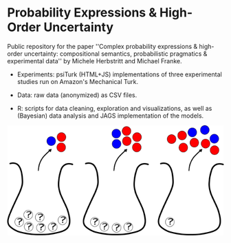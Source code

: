 # Probability Expressions & High-Order Uncertainty

Public repository for the paper ''Complex probability expressions & high-order uncertainty: compositional semantics, probabilistic pragmatics & experimental data'' by Michele Herbstritt and Michael Franke.

- Experiments: psiTurk (HTML+JS) implementations of three experimental studies run on Amazon's Mechanical Turk.

- Data: raw data (anonymized) as CSV files.

- R: scripts for data cleaning, exploration and visualizations, as well as (Bayesian) data analysis and JAGS implementation of the models.

![urns.png](https://github.com/mic-he/ProbExp-HOU/blob/master/urns.png)
